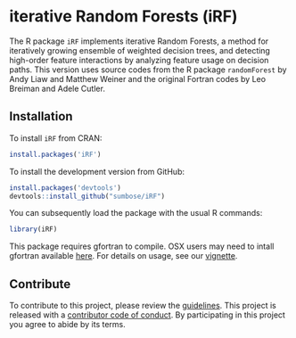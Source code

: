 # iterative Random Forests (iRF)

The R package `iRF` implements iterative Random Forests, a method for
iteratively growing ensemble of weighted decision trees, and detecting
high-order feature interactions by analyzing feature usage on decision paths.
This version uses source codes from the R package `randomForest` by Andy Liaw
and Matthew Weiner and the original Fortran codes by Leo Breiman and Adele
Cutler.

## Installation
To install `iRF` from CRAN:
```r
install.packages('iRF')
```

To install the development version from GitHub:

```r
install.packages('devtools')
devtools::install_github("sumbose/iRF")
```

You can subsequently load the package with the usual R commands:
```r
library(iRF)
```

This package requires gfortran to compile. OSX users may need to intall gfortran
available [here](https://cran.r-project.org/bin/macosx/tools/). For details on
usage, see our
[vignette](https://www.stat.berkeley.edu/~kkumbier/vignette.html).

## Contribute
To contribute to this project, please review the
[guidelines](https://github.com/sumbose/iRF/blob/master/CONTRIBUTING.md). This
project is released with a [contributor code of conduct](https://github.com/sumbose/iRF/blob/master/CODE_OF_CONDUCT.md). By participating in this project you agree to abide by its terms.

